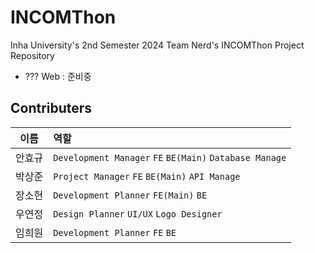 # INCOMThon
Inha University's 2nd Semester 2024 Team Nerd's INCOMThon Project Repository

- ??? Web : 준비중


## Contributers

| 이름  | 역할                           |
| :---: | :---------------------------- |
| 안효규 | `Development Manager` `FE` `BE(Main)` `Database Manage`         |
| 박상준 | `Project Manager` `FE` `BE(Main)` `API Manage` |
| 장소현 | `Development Planner` `FE(Main)` `BE`           |
| 우연정 | `Design Planner` `UI/UX` `Logo Designer`               |
| 임희원 | `Development Planner` `FE` `BE`               |
